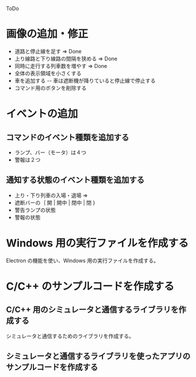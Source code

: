 ToDo

# 画像の追加・修正
- 道路と停止線を足す => Done
- 上り線路と下り線路の間隔を狭める => Done
- 同時に走行する列車数を増やす => Done
- 全体の表示領域を小さくする
- 車を追加する
-- 車は遮断機が降りていると停止線で停止する
- コマンド用のボタンを削除する

# イベントの追加

## コマンドのイベント種類を追加する
- ランプ、バー（モータ）は４つ
- 警報は２つ

## 通知する状態のイベント種類を追加する
- 上り・下り列車の入場・退場 => 
- 遮断バーの｛ 開 | 開中 | 閉中 | 閉 }
- 警告ランプの状態
- 警報の状態

# Windows 用の実行ファイルを作成する
Electron の機能を使い、Windows 用の実行ファイルを作成する。

# C/C++ のサンプルコードを作成する

## C/C++ 用のシミュレータと通信するライブラリを作成する
シミュレータと通信するためのライブラリを作成する。

## シミュレータと通信するライブラリを使ったアプリのサンプルコードを作成する
